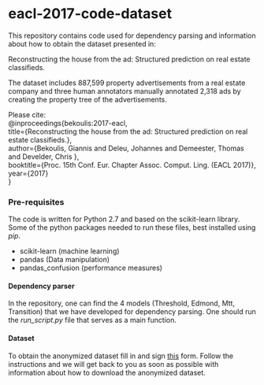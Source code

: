 # eacl-2017-code-dataset

This repository contains code used for dependency parsing and information about how to obtain the dataset presented in:

Reconstructing the house from the ad: Structured prediction on real estate classifieds.

The dataset includes 887,599 property advertisements from a real estate company and three human annotators manually annotated 2,318 ads by creating the property tree of the advertisements.

Please cite:  
@inproceedings{bekoulis:2017-eacl,  
  title={Reconstructing the house from the ad: Structured prediction on real estate classifieds.},  
  author={Bekoulis, Giannis and Deleu, Johannes and Demeester, Thomas and Develder, Chris },  
  booktitle={Proc. 15th Conf. Eur. Chapter Assoc. Comput. Ling. (EACL 2017)},  
  year={2017}  
}  

### Pre-requisites ###

The code is written for Python 2.7 and based on the scikit-learn library. Some of the python packages needed to run these files, best installed using *pip*.

* scikit-learn (machine learning)
* pandas (Data manipulation)
* pandas_confusion (performance measures)

#### Dependency parser ####

In the repository, one can find the 4 models (Threshold, Edmond, Mtt, Transition) that we have developed for dependency parsing. One should run the *run_script.py* file that serves as a main function.

#### Dataset ####

To obtain the anonymized dataset fill in and sign [this](https://github.com/bekou/ad_data/raw/master/agreement/data-agreement.pdf) form. Follow the instructions and we will get back to you as soon as possible with information about how to download the anonymized dataset. 
